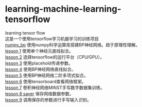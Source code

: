 # learning-machine-learning-tensorflow
learning tensor flow  
这是一个使用tensorflow学习机器学习的训练项目  
<a href="https://github.com/boyoffreedom/learning-machine-learning-tensorflow/blob/master/numpy_bp.py">numpy_bp</a> 使用numpy科学运算库搭建BP神经网络。趋于原理性理解。  
<a href="https://github.com/boyoffreedom/learning-machine-learning-tensorflow/blob/master/lesson%2001.py">lesson 1</a> 使用单个神经元直线拟合。  
<a href="https://github.com/boyoffreedom/learning-machine-learning-tensorflow/blob/master/lesson%2002.py">lesson 2</a> 选择tensorflow的运行平台（CPU/GPU）。  
<a href="https://github.com/boyoffreedom/learning-machine-learning-tensorflow/blob/master/lesson%2003.py">lesson 3</a> 使用placehold传递参数。  
<a href="https://github.com/boyoffreedom/learning-machine-learning-tensorflow/blob/master/lesson%2004.py">lesson 4</a> 使用BP神经网络直线拟合。  
<a href="https://github.com/boyoffreedom/learning-machine-learning-tensorflow/blob/master/lesson%2005.py">lesson 5</a> 使用BP神经网络二阶多项式拟合。  
<a href="https://github.com/boyoffreedom/learning-machine-learning-tensorflow/blob/master/lesson%2006.py">lesson 6</a> 使用tensorboard查看网络框架。  
<a href="https://github.com/boyoffreedom/learning-machine-learning-tensorflow/blob/master/lesson%2007.py">lesson 7</a> 卷积神经网络MINST手写数字数据集训练。  
<a href="https://github.com/boyoffreedom/learning-machine-learning-tensorflow/blob/master/lesson%2008.py">lesson 8 saver</a> 保存网络数据参数。  
<a href="https://github.com/boyoffreedom/learning-machine-learning-tensorflow/blob/master/lesson%2009.py">lesson 9</a> 调用保存的参数进行手写输入识别。  
